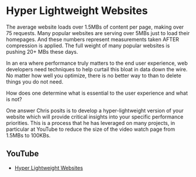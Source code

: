 # Hyper Lightweight Websites

The average website loads over 1.5MBs of content per page, making over 75 requests. Many popular websites are serving over 5MBs just to load their homepages. And these numbers represent measurements taken AFTER compression is applied. The full weight of many popular websites is pushing 20+ MBs these days.

In an era where performance truly matters to the end user experience, web developers need techniques to help curtail this bloat in data down the wire. No matter how well you optimize, there is no better way to than to delete things you do not need.

How does one determine what is essential to the user experience and what is not?

One answer Chris posits is to develop a hyper-lightweight version of your website which will provide critical insights into your specific performance priorities. This is a process that he has leveraged on many projects, in particular at YouTube to reduce the size of the video watch page from 1.5MBs to 100KBs.

## YouTube

* [Hyper Lightweight Websites](https://www.notion.so/Hyper-Lightweight-Websites-YouTube-b209ede63b0343858f6f0e634858d41a#e6f96a114589452d9a8c60a39af0d51e)
